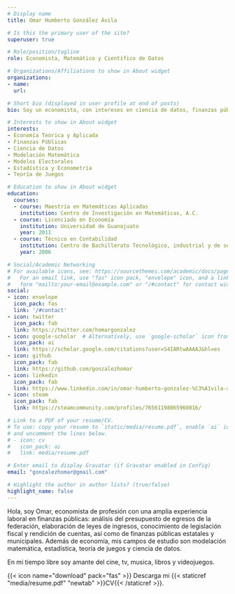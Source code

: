 ```yaml
---
# Display name
title: Omar Humberto González Ávila

# Is this the primary user of the site?
superuser: true

# Role/position/tagline
role: Economista, Matemático y Científico de Datos

# Organizations/Affiliations to show in About widget
organizations:
- name: 
  url: 

# Short bio (displayed in user profile at end of posts)
bio: Soy un economista, con intereses en ciencia de datos, finanzas públicas, elecciones, deportes y teoría de juegos.

# Interests to show in About widget
interests:
- Economía Teórica y Aplicada
- Finanzas Públicas
- Ciencia de Datos
- Modelación Matemática
- Modelos Electorales
- Estadística y Econometría
- Teoría de Juegos

# Education to show in About widget
education:
  courses:
  - course: Maestría en Matemáticas Aplicadas
    institution: Centro de Investigación en Matemáticas, A.C.
  - course: Licenciado en Economía
    institution: Universidad de Guanajuato
    year: 2011
  - course: Técnico en Contabilidad
    institution: Centro de Bachillerato Tecnológico, industrial y de servicios 148
    year: 2006

# Social/Academic Networking
# For available icons, see: https://sourcethemes.com/academic/docs/page-builder/#icons
#   For an email link, use "fas" icon pack, "envelope" icon, and a link in the
#   form "mailto:your-email@example.com" or "/#contact" for contact widget.
social:
- icon: envelope
  icon_pack: fas
  link: '/#contact'
- icon: twitter
  icon_pack: fab
  link: https://twitter.com/homargonzalez
- icon: google-scholar  # Alternatively, use `google-scholar` icon from `ai` icon pack
  icon_pack: ai
  link: https://scholar.google.com/citations?user=S4IARtwAAAAJ&hl=es
- icon: github
  icon_pack: fab
  link: https://github.com/gonzalezhomar
- icon: linkedin
  icon_pack: fab
  link: https://www.linkedin.com/in/omar-humberto-gonzalez-%C3%A1vila-ab674128/
- icon: steam
  icon_pack: fab
  link: https://steamcommunity.com/profiles/76561198065960816/

# Link to a PDF of your resume/CV.
# To use: copy your resume to `static/media/resume.pdf`, enable `ai` icons in `params.toml`, 
# and uncomment the lines below.
# - icon: cv
#   icon_pack: ai
#   link: media/resume.pdf

# Enter email to display Gravatar (if Gravatar enabled in Config)
email: "gonzalezhomar@gmail.com"

# Highlight the author in author lists? (true/false)
highlight_name: false
---
```


Hola, soy Omar, economista de profesión con una amplia experiencia laboral en finanzas públicas: análisis del presupuesto de egresos de la federación, elaboración de leyes de ingresos, conocimiento de legislación fiscal y rendición de cuentas, así como de finanzas públicas estatales y municipales. Además de economía, mis campos de estudio son modelación matemática, estadística, teoría de juegos y ciencia de datos.

En mi tiempo libre soy amante del cine, tv, musica, libros y videojuegos.

{{< icon name="download" pack="fas" >}} Descarga mi {{< staticref "media/resume.pdf" "newtab" >}}CV{{< /staticref >}}.

